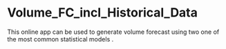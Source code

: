 # Volume_FC_incl_Historical_Data
This online app can be used to generate volume forecast using two one of the most common statistical models .

